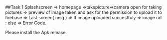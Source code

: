 ##Task 1 Splashscreen => homepage =>takepicture=>camera open for taking pictures => preview of image taken and ask for the permission to upload it to firebase => Last screen( msg ) => If image uploaded succesffuly => image url : else => Error Code.

Please install the Apk release.
